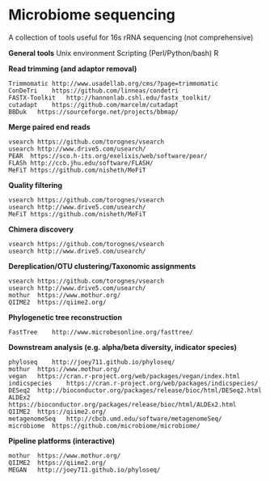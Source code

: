 # Microbiome sequencing

A collection of tools useful for 16s rRNA sequencing (not comprehensive)

**General tools**
	Unix environment
	Scripting (Perl/Python/bash)
	R

**Read trimming (and adaptor removal)**

	Trimmomatic	http://www.usadellab.org/cms/?page=trimmomatic
	ConDeTri	https://github.com/linneas/condetri
	FASTX-Toolkit	http://hannonlab.cshl.edu/fastx_toolkit/
	cutadapt	https://github.com/marcelm/cutadapt
	BBDuk	https://sourceforge.net/projects/bbmap/

**Merge paired end reads**

	vsearch https://github.com/torognes/vsearch
	usearch http://www.drive5.com/usearch/
	PEAR  https://sco.h-its.org/exelixis/web/software/pear/
	FLASh http://ccb.jhu.edu/software/FLASH/
	MeFiT https://github.com/nisheth/MeFiT

**Quality filtering**

	vsearch https://github.com/torognes/vsearch
	usearch http://www.drive5.com/usearch/
	MeFiT https://github.com/nisheth/MeFiT
	
**Chimera discovery**

	vsearch https://github.com/torognes/vsearch
	usearch http://www.drive5.com/usearch/

**Dereplication/OTU clustering/Taxonomic assignments**
	
	vsearch https://github.com/torognes/vsearch
	usearch http://www.drive5.com/usearch/
	mothur	https://www.mothur.org/
	QIIME2	https://qiime2.org/
	
**Phylogenetic tree reconstruction**

	FastTree	http://www.microbesonline.org/fasttree/
	
**Downstream analysis (e.g. alpha/beta diversity, indicator species)**

	phyloseq	http://joey711.github.io/phyloseq/
	mothur	https://www.mothur.org/
	vegan	https://cran.r-project.org/web/packages/vegan/index.html
	indicspecies	https://cran.r-project.org/web/packages/indicspecies/
	DESeq2	http://bioconductor.org/packages/release/bioc/html/DESeq2.html
	ALDEx2	https://bioconductor.org/packages/release/bioc/html/ALDEx2.html
	QIIME2	https://qiime2.org/
	metagenomeSeq	http://cbcb.umd.edu/software/metagenomeSeq/
	microbiome	https://github.com/microbiome/microbiome/
	
**Pipeline platforms (interactive)**

	mothur	https://www.mothur.org/
	QIIME2	https://qiime2.org/
	MEGAN	http://joey711.github.io/phyloseq/
	
